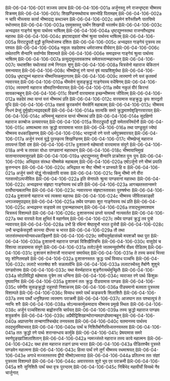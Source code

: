 BR-06-04-106-001  सञ्जय उवाच
BR-06-04-106-001a अर्जुनस्तु रणे राजन्दृष्ट्वा भीष्मस्य विक्रमम्
BR-06-04-106-001c शिखण्डिनमथोवाच समभ्येहि पितामहम्
BR-06-04-106-002a न चापि भीस्त्वया कार्या भीष्मादद्य कथञ्चन
BR-06-04-106-002c अहमेनं शरैस्तीक्ष्णैः पातयिष्ये रथोत्तमात्
BR-06-04-106-003a एवमुक्तस्तु पार्थेन शिखण्डी भरतर्षभ
BR-06-04-106-003c अभ्यद्रवत गाङ्गेयं श्रुत्वा पार्थस्य भाषितम्
BR-06-04-106-004a धृष्टद्युम्नस्तथा राजन्सौभद्रश्च महारथः
BR-06-04-106-004c हृष्टावाद्रवतां भीष्मं श्रुत्वा पार्थस्य भाषितम्
BR-06-04-106-005a विराटद्रुपदौ वृद्धौ कुन्तिभोजश्च दंशितः
BR-06-04-106-005c अभ्यद्रवत गाङ्गेयं पुत्रस्य तव पश्यतः
BR-06-04-106-006a नकुलः सहदेवश्च धर्मराजश्च वीर्यवान्
BR-06-04-106-006c तथेतराणि सैन्यानि सर्वाण्येव विशाम्पते
BR-06-04-106-006e समाद्रवन्त गाङ्गेयं श्रुत्वा पार्थस्य भाषितम्
BR-06-04-106-007a प्रत्युद्ययुस्तावकाश्च समेतास्तान्महारथान्
BR-06-04-106-007c यथाशक्ति यथोत्साहं तन्मे निगदतः शृणु
BR-06-04-106-008a चित्रसेनो महाराज चेकितानं समभ्ययात्
BR-06-04-106-008c भीष्मप्रेप्सुं रणे यान्तं वृषं व्याघ्रशिशुर्यथा
BR-06-04-106-009a धृष्टद्युम्नं महाराज भीष्मान्तिकमुपागतम्
BR-06-04-106-009c त्वरमाणो रणे यत्तं कृतवर्मा न्यवारयत्
BR-06-04-106-010a भीमसेनं सुसङ्क्रुद्धं गाङ्गेयस्य वधैषिणम्
BR-06-04-106-010c त्वरमाणो महाराज सौमदत्तिर्न्यवारयत्
BR-06-04-106-011a तथैव नकुलं वीरं किरन्तं सायकान्बहून्
BR-06-04-106-011c विकर्णो वारयामास इच्छन्भीष्मस्य जीवितम्
BR-06-04-106-012a सहदेवं तथा यान्तं यत्तं भीष्मरथं प्रति
BR-06-04-106-012c वारयामास सङ्क्रुद्धः कृपः शारद्वतो युधि
BR-06-04-106-013a राक्षसं क्रूरकर्माणं भैमसेनिं महाबलम्
BR-06-04-106-013c भीष्मस्य निधनं प्रेप्सुं दुर्मुखोऽभ्यद्रवद्बली
BR-06-04-106-014a सात्यकिं समरे क्रुद्धमार्श्यशृङ्गिरवारयत्
BR-06-04-106-014c अभिमन्युं महाराज यान्तं भीष्मरथं प्रति
BR-06-04-106-014e सुदक्षिणो महाराज काम्बोजः प्रत्यवारयत्
BR-06-04-106-015a विराटद्रुपदौ वृद्धौ समेतावरिमर्दनौ
BR-06-04-106-015c अश्वत्थामा ततः क्रुद्धो वारयामास भारत
BR-06-04-106-016a तथा पाण्डुसुतं ज्येष्ठं भीष्मस्य वधकाङ्क्षिणम्
BR-06-04-106-016c भारद्वाजो रणे यत्तो धर्मपुत्रमवारयत्
BR-06-04-106-017a अर्जुनं रभसं युद्धे पुरस्कृत्य शिखण्डिनम्
BR-06-04-106-017c भीष्मप्रेप्सुं महाराज तापयन्तं दिशो दश
BR-06-04-106-017e दुःशासनो महेष्वासो वारयामास संयुगे
BR-06-04-106-018a अन्ये च तावका योधाः पाण्डवानां महारथान्
BR-06-04-106-018c भीष्मायाभिमुखं यातान्वारयामासुराहवे
BR-06-04-106-019a धृष्टद्युम्नस्तु सैन्यानि प्राक्रोशत पुनः पुनः
BR-06-04-106-019c अभिद्रवत संरब्धा भीष्ममेकं महाबलम्
BR-06-04-106-020a एषोऽर्जुनो रणे भीष्मं प्रयाति कुरुनन्दनः
BR-06-04-106-020c अभिद्रवत मा भैष्ट भीष्मो न प्राप्स्यते हि वः
BR-06-04-106-021a अर्जुनं समरे योद्धुं नोत्सहेतापि वासवः
BR-06-04-106-021c किमु भीष्मो रणे वीरा गतसत्त्वोऽल्पजीवितः
BR-06-04-106-022a इति सेनापतेः श्रुत्वा पाण्डवानां महारथाः
BR-06-04-106-022c अभ्यद्रवन्त संहृष्टा गाङ्गेयस्य रथं प्रति
BR-06-04-106-023a आगच्छतस्तान्समरे वार्योघान्प्रबलानिव
BR-06-04-106-023c न्यवारयन्त संहृष्टास्तावकाः पुरुषर्षभाः
BR-06-04-106-024a दुःशासनो महाराज भयं त्यक्त्वा महारथः
BR-06-04-106-024c भीष्मस्य जीविताकाङ्क्षी धनञ्जयमुपाद्रवत्
BR-06-04-106-025a तथैव पाण्डवाः शूरा गाङ्गेयस्य रथं प्रति
BR-06-04-106-025c अभ्यद्रवन्त सङ्ग्रामे तव पुत्रान्महारथान्
BR-06-04-106-026a तत्राद्भुतमपश्याम चित्ररूपं विशाम्पते
BR-06-04-106-026c दुःशासनरथं प्राप्तो यत्पार्थो नात्यवर्तत
BR-06-04-106-027a यथा वारयते वेला क्षुभितं वै महार्णवम्
BR-06-04-106-027c तथैव पाण्डवं क्रुद्धं तव पुत्रो न्यवारयत्
BR-06-04-106-028a उभौ हि रथिनां श्रेष्ठावुभौ भारत दुर्जयौ
BR-06-04-106-028c उभौ चन्द्रार्कसदृशौ कान्त्या दीप्त्या च भारत
BR-06-04-106-029a तौ तथा जातसंरम्भावन्योन्यवधकाङ्क्षिणौ
BR-06-04-106-029c समीयतुर्महासंख्ये मयशक्रौ यथा पुरा
BR-06-04-106-030a दुःशासनो महाराज पाण्डवं विशिखैस्त्रिभिः
BR-06-04-106-030c वासुदेवं च विंशत्या ताडयामास संयुगे
BR-06-04-106-031a ततोऽर्जुनो जातमन्युर्वार्ष्णेयं वीक्ष्य पीडितम्
BR-06-04-106-031c दुःशासनं शतेनाजौ नाराचानां समार्पयत्
BR-06-04-106-031e ते तस्य कवचं भित्त्वा पपुः शोणितमाहवे
BR-06-04-106-032a दुःशासनस्ततः क्रुद्धः पार्थं विव्याध पञ्चभिः
BR-06-04-106-032c ललाटे भरतश्रेष्ठ शरैः सन्नतपर्वभिः
BR-06-04-106-033a ललाटस्थैस्तु तैर्बाणैः शुशुभे पाण्डवोत्तमः
BR-06-04-106-033c यथा मेरुर्महाराज शृङ्गैरत्यर्थमुच्छ्रितैः
BR-06-04-106-034a सोऽतिविद्धो महेष्वासः पुत्रेण तव धन्विना
BR-06-04-106-034c व्यराजत रणे पार्थः किंशुकः पुष्पवानिव
BR-06-04-106-035a दुःशासनं ततः क्रुद्धः पीडयामास पाण्डवः
BR-06-04-106-035c पर्वणीव सुसङ्क्रुद्धो राहुरुग्रो निशाकरम्
BR-06-04-106-036a पीड्यमानो बलवता पुत्रस्तव विशाम्पते
BR-06-04-106-036c विव्याध समरे पार्थं कङ्कपत्रैः शिलाशितैः
BR-06-04-106-037a तस्य पार्थो धनुश्छित्त्वा त्वरमाणः पराक्रमी
BR-06-04-106-037c आजघान ततः पश्चात्पुत्रं ते नवभिः शरैः
BR-06-04-106-038a सोऽन्यत्कार्मुकमादाय भीष्मस्य प्रमुखे स्थितः
BR-06-04-106-038c अर्जुनं पञ्चविंशत्या बाह्वोरुरसि चार्पयत्
BR-06-04-106-039a तस्य क्रुद्धो महाराज पाण्डवः शत्रुकर्शनः
BR-06-04-106-039c अप्रैषीद्विशिखान्घोरान्यमदण्डोपमान्बहून्
BR-06-04-106-040a अप्राप्तानेव तान्बाणांश्चिच्छेद तनयस्तव
BR-06-04-106-040c यतमानस्य पार्थस्य तदद्भुतमिवाभवत्
BR-06-04-106-040e पार्थं च निशितैर्बाणैरविध्यत्तनयस्तव
BR-06-04-106-041a ततः क्रुद्धो रणे पार्थः शरान्सन्धाय कार्मुके
BR-06-04-106-041c प्रेषयामास समरे स्वर्णपुङ्खाञ्शिलाशितान्
BR-06-04-106-042a न्यमज्जंस्ते महाराज तस्य काये महात्मनः
BR-06-04-106-042c यथा हंसा महाराज तडागं प्राप्य भारत
BR-06-04-106-043a पीडितश्चैव पुत्रस्ते पाण्डवेन महात्मना
BR-06-04-106-043c हित्वा पार्थं रणे तूर्णं भीष्मस्य रथमाश्रयत्
BR-06-04-106-043e अगाधे मज्जतस्तस्य द्वीपो भीष्मोऽभवत्तदा
BR-06-04-106-044a प्रतिलभ्य ततः संज्ञां पुत्रस्तव विशाम्पते
BR-06-04-106-044c अवारयत्ततः शूरो भूय एव पराक्रमी
BR-06-04-106-045a शरैः सुनिशितैः पार्थं यथा वृत्रः पुरन्दरम्
BR-06-04-106-045c निर्बिभेद महावीर्यो विव्यथे नैव चार्जुनात्


